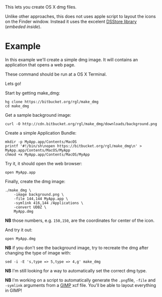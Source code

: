 This lets you create OS X dmg files.

Unlike other approaches, this does not uses apple script to layout the icons on the Finder window.  Instead it uses the excelent [DSStore library](http://www.hhhh.org/src/hg/dsstore) (*embeded inside*).


# Example

In this example we'll create a simple dmg image. It will contains an application that opens a web page. 

These command should be run at a OS X Terminal.

Lets go!

Start by getting make_dmg:

    hg clone https://bitbucket.org/rgl/make_dmg
    cd make_dmg

Get a sample background image:

    curl -O http://cdn.bitbucket.org/rgl/make_dmg/downloads/background.png

Create a simple Application Bundle:

    mkdir -p MyApp.app/Contents/MacOS
    printf '#!/bin/sh\nopen https://bitbucket.org/rgl/make_dmg\n' > MyApp.app/Contents/MacOS/MyApp
    chmod +x MyApp.app/Contents/MacOS/MyApp

Try it, it should open the web browser:

    open MyApp.app

Finally, create the dmg image:

    ./make_dmg \
        -image background.png \
        -file 144,144 MyApp.app \
        -symlink 416,144 /Applications \
        -convert UDBZ \
        MyApp.dmg

**NB** those numbers, e.g. `150,150`, are the coordinates for center of the icon.

And try it out:

    open MyApp.dmg

**NB** if you don't see the background image, try to recreate the dmg after changing the type of image with:

    sed -i -E 's,type => 5,type => 4,g' make_dmg

**NB** I'm still looking for a way to automatically set the correct dmg type.

**NB** I'm working on a script to automatically generate the `.png`file, `-file` and `-symlink` arguments from a [GIMP](http://gimp.org) xcf file.  You'll be able to layout everything in GIMP!
